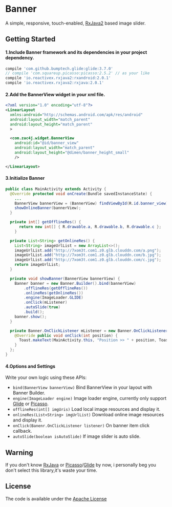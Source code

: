 # Banner
A simple, responsive, touch-enabled, [RxJava2][r2] based image slider.
## Getting Started
#### 1.Include Banner framework and its dependencies in your project dependency.
```groovy
compile 'com.github.bumptech.glide:glide:3.7.0'
// compile 'com.squareup.picasso:picasso:2.5.2' // as your like
compile 'io.reactivex.rxjava2:rxandroid:2.0.1'
compile 'io.reactivex.rxjava2:rxjava:2.0.1'
```
#### 2.Add the BannerView widget in your xml file.
```xml
<?xml version="1.0" encoding="utf-8"?>
<LinearLayout
  xmlns:android="http://schemas.android.com/apk/res/android"
  android:layout_width="match_parent"
  android:layout_height="match_parent"
  >

  <com.zac4j.widget.BannerView
    android:id="@id/banner_view"
    android:layout_width="match_parent"
    android:layout_height="@dimen/banner_height_small"
    />

</LinearLayout>
```
#### 3.Initialize Banner
```java
public class MainActivity extends Activity {
  @Override protected void onCreate(Bundle savedInstanceState) {
    ...
    BannerView bannerView = (BannerView) findViewById(R.id.banner_view);
    showOnlineBanner(bannerView);
  }

  private int[] getOfflineRes() {
      return new int[] { R.drawable.a, R.drawable.b, R.drawable.c };
    }

  private List<String> getOnlineRes() {
    List<String> imageUrlList = new ArrayList<>();
    imageUrlList.add("http://7xom3t.com1.z0.glb.clouddn.com/a.png");
    imageUrlList.add("http://7xom3t.com1.z0.glb.clouddn.com/b.jpg");
    imageUrlList.add("http://7xom3t.com1.z0.glb.clouddn.com/c.jpg");
    return imageUrlList;
  }

  private void showBanner(BannerView bannerView) {
    Banner banner = new Banner.Builder().bind(bannerView)
        .offlineRes(getOfflineRes())
        .onlineRes(getOnlineRes())
        .engine(ImageLoader.GLIDE)
        .onClick(mListener)
        .autoSlide(true)
        .build();
    banner.show();
  }

  private Banner.OnClickListener mListener = new Banner.OnClickListener() {
    @Override public void onClick(int position) {
      Toast.makeText(MainActivity.this, "Position >> " + position, Toast.LENGTH_SHORT).show();
    }
  };
}
```
#### 4.Options and Settings
Write your own logic using these APIs:
- `bind(BannerView bannerView)` Bind BannerView in your layout with Banner Builder.
- `engine(ImageLoader engine)` Image loader engine, currently only support [Glide][glide] or [Picasso][picasso].
- `offlineRes(int[] imgUris)` Load local image resources and display it.
- `onlineRes(List<String> imgUrlList)` Download online image resources and display it.
- `onClick(Banenr.OnClickListener listener)` On banner item click callback.
- `autoSlide(boolean isAutoSlide)` If image slider is auto slide.

## Warning
If you don't know [RxJava][r2] or [Picasso][picasso]/[Glide][glide] by now, i personally beg you don't select this library,it's waste your time.

## License
The code is available under the [Apache License][license]

[r2]:https://github.com/ReactiveX/RxJava
[glide]:https://github.com/bumptech/glide
[picasso]:https://github.com/square/picasso
[license]:https://github.com/zac4j/Banner/blob/master/LICENSE